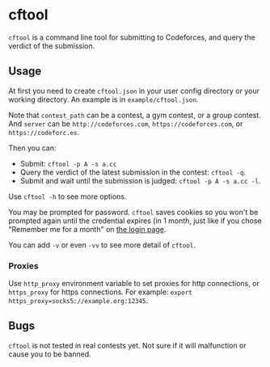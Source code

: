 # cftool

`cftool` is a command line tool for submitting to Codeforces, and query the
verdict of the submission.

## Usage

At first you need to create `cftool.json` in your user config directory or
your working directory.  An example is in `example/cftool.json`.

Note that `contest_path` can be a contest, a gym contest, or a group
contest.  And `server` can be `http://codeforces.com`,
`https://codeforces.com`, or `https://codeforc.es`.

Then you can:

* Submit: `cftool -p A -s a.cc`
* Query the verdict of the latest submission in the contest: `cftool -q`.
* Submit and wait until the submission is judged: `cftool -p A -s a.cc -l`.

Use `cftool -h` to see more options.

You may be prompted for password.  `cftool` saves cookies so you won't be
prompted again until the credential expires (in 1 month, just like if you
chose "Remember me for a month" on
[the login page](https://codeforces.com/enter).

You can add `-v` or even `-vv` to see more detail of `cftool`.

### Proxies

Use `http_proxy` environment variable to set proxies for http connections,
or `https_proxy` for https connections.  For example:
`export https_proxy=socks5://example.org:12345`.

## Bugs

`cftool` is not tested in real contests yet.  Not sure if it will malfunction
or cause you to be banned.
